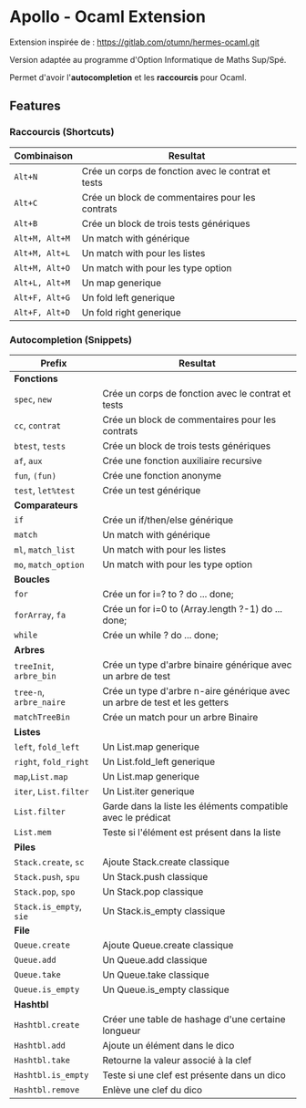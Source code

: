 # Apollo - Ocaml Extension

Extension inspirée de  : https://gitlab.com/otumn/hermes-ocaml.git

Version adaptée au programme d'Option Informatique de Maths Sup/Spé.

Permet d'avoir l'**autocompletion** et les **raccourcis** pour Ocaml.

## Features

### Raccourcis (Shortcuts)

Combinaison | Resultat
---------|----------
 `Alt+N` | Crée un corps de fonction avec le contrat et tests 
 `Alt+C` | Crée un block de commentaires pour les contrats 
 `Alt+B` | Crée un block de trois tests génériques
 `Alt+M, Alt+M` | Un match with générique
 `Alt+M, Alt+L` | Un match with pour les listes
 `Alt+M, Alt+O` | Un match with pour les type option 
 `Alt+L, Alt+M` | Un map generique
 `Alt+F, Alt+G` | Un fold left generique
 `Alt+F, Alt+D` | Un fold right generique

### Autocompletion (Snippets)

Prefix | Resultat
---------|----------
 **Fonctions** | 
 `spec`, `new` | Crée un corps de fonction avec le contrat et tests 
 `cc`, `contrat` | Crée un block de commentaires pour les contrats 
 `btest`, `tests` | Crée un block de trois tests génériques
 `af`, `aux` | Crée une fonction auxiliaire recursive
 `fun`, `(fun)` | Crée une fonction anonyme
 `test`, `let%test` | Crée un test générique
 **Comparateurs** | 
 `if` | Crée un if/then/else générique
 `match` | Un match with générique
 `ml`, `match_list` | Un match with pour les listes
 `mo`, `match_option` | Un match with pour les type option
 **Boucles** |
 `for` | Crée un for i=? to ? do ... done;
 `forArray`, `fa` | Crée un for i=0 to (Array.length ?-1) do ... done;
 `while` | Crée un while ? do ... done;
 **Arbres** |
 `treeInit`, `arbre_bin` | Crée un type d'arbre binaire générique avec un arbre de test
 `tree-n`, `arbre_naire` | Crée un type d'arbre n-aire générique avec un arbre de test et les getters
 `matchTreeBin`| Crée un match pour un arbre Binaire
 **Listes** | 
 `left`, `fold_left` | Un List.map generique
 `right`, `fold_right` | Un List.fold_left generique
 `map`,`List.map` | Un List.map generique
 `iter`, `List.filter` | Un List.iter generique
 `List.filter` | Garde dans la liste les éléments compatible avec le prédicat
 `List.mem` | Teste si l'élément est présent dans la liste
 **Piles** | 
 `Stack.create`, `sc` | Ajoute Stack.create classique
 `Stack.push`, `spu` | Un Stack.push classique
 `Stack.pop`, `spo` | Un Stack.pop classique
 `Stack.is_empty`, `sie` | Un Stack.is_empty classique
  **File** | 
 `Queue.create` | Ajoute Queue.create classique
 `Queue.add` | Un Queue.add classique
 `Queue.take` | Un Queue.take classique
 `Queue.is_empty` | Un Queue.is_empty classique
  **Hashtbl** | 
 `Hashtbl.create` | Créer une table de hashage d'une certaine longueur
 `Hashtbl.add` | Ajoute un élément dans le dico
 `Hashtbl.take` | Retourne la valeur associé à la clef
 `Hashtbl.is_empty` | Teste si une clef est présente dans un dico
 `Hashtbl.remove` | Enlève une clef du dico

